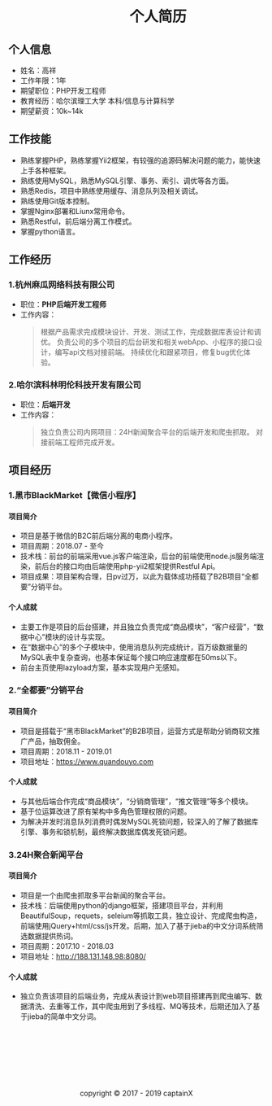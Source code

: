 &nbsp;&nbsp;&nbsp;&nbsp;&nbsp;&nbsp;&nbsp;&nbsp;&nbsp;&nbsp;&nbsp;&nbsp;&nbsp;&nbsp;&nbsp;&nbsp;&nbsp;&nbsp;&nbsp;&nbsp;&nbsp;&nbsp;&nbsp;&nbsp;&nbsp;&nbsp;&nbsp;&nbsp;&nbsp;&nbsp;&nbsp;&nbsp;&nbsp;&nbsp;&nbsp;&nbsp;个人简历
=========================

## 个人信息
* 姓名：高祥                       
* 工作年限：1年
* 期望职位：PHP开发工程师
* 教育经历：哈尔滨理工大学 本科/信息与计算科学
* 期望薪资：10k~14k

## 工作技能
* 熟练掌握PHP，熟练掌握Yii2框架，有较强的追源码解决问题的能力，能快速上手各种框架。 
* 熟练使用MySQL，熟悉MySQL引擎、事务、索引、调优等各方面。 
* 熟悉Redis，项目中熟练使用缓存、消息队列及相关调试。 
* 熟练使用Git版本控制。 
* 掌握Nginx部署和Liunx常用命令。 
* 熟悉Restful，前后端分离工作模式。
* 掌握python语言。 

## 工作经历
### 1.杭州麻瓜网络科技有限公司
* 职位：__PHP后端开发工程师__
* 工作内容：
    > 根据产品需求完成模块设计、开发、测试工作，完成数据库表设计和调优。
    > 负责公司的多个项目的后台研发和相关webApp、小程序的接口设计，编写api文档对接前端。
    > 持续优化和跟紧项目，修复bug优化体验。

### 2.哈尔滨科林明伦科技开发有限公司
* 职位：__后端开发__
* 工作内容：
    > 独立负责公司内网项目：24H新闻聚合平台的后端开发和爬虫抓取。
    > 对接前端工程师完成开发。

## 项目经历

### 1.黑市BlackMarket【微信小程序】
#### 项目简介
* 项目是基于微信的B2C前后端分离的电商小程序。
* 项目周期：2018.07 - 至今
* 技术栈：前台的前端采用vue.js客户端渲染，后台的前端使用node.js服务端渲染，前后台的接口均由后端使用php-yii2框架提供Restful Api。
* 项目成果：项目架构合理，日pv过万，以此为载体成功搭载了B2B项目“全都要”分销平台。
#### 个人成就
* 主要工作是项目的后台搭建，并且独立负责完成“商品模块”，“客户经营”，“数据中心”模块的设计与实现。
* 在“数据中心”的多个子模块中，使用消息队列完成统计，百万级数据量的MySQL表中复杂查询，也基本保证每个接口响应速度都在50ms以下。
* 前台主页使用lazyload方案，基本实现用户无感知。

### 2.“全都要”分销平台
#### 项目简介
* 项目是搭载于“黑市BlackMarket”的B2B项目，运营方式是帮助分销商软文推广产品，抽取佣金。
* 项目周期：2018.11 - 2019.01
* 项目地址：https://www.quandouyo.com
#### 个人成就
* 与其他后端合作完成“商品模块”，“分销商管理”，“推文管理”等多个模块。
* 基于位运算改进了原有架构中多角色管理权限的问题。
* 为解决并发时消息队列消费时偶发MySQL死锁问题，较深入的了解了数据库引擎、事务和锁机制，最终解决数据库偶发死锁问题。

### 3.24H聚合新闻平台
#### 项目简介
* 项目是一个由爬虫抓取多平台新闻的聚合平台。
* 技术栈：后端使用python的django框架，搭建项目平台，并利用BeautifulSoup，requets，seleium等抓取工具，独立设计、完成爬虫构造，前端使用jQuery+html/css/js开发。后期，加入了基于jieba的中文分词系统筛选数据提供热词。
* 项目周期：2017.10 - 2018.03
* 项目地址：http://188.131.148.98:8080/
#### 个人成就
* 独立负责该项目的后端业务，完成从表设计到web项目搭建再到爬虫编写、数据清洗、去重等工作，其中爬虫用到了多线程、MQ等技术，后期还加入了基于jieba的简单中文分词。
<br>
<br>
<br>
<br>
<br>
<br>
<br>
<center>copyright © 2017 - 2019 captainX </center>
